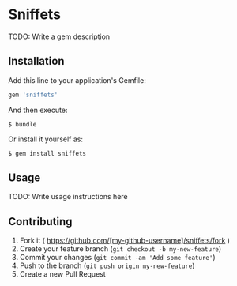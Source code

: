 # Sniffets

TODO: Write a gem description

## Installation

Add this line to your application's Gemfile:

```ruby
gem 'sniffets'
```

And then execute:

    $ bundle

Or install it yourself as:

    $ gem install sniffets

## Usage

TODO: Write usage instructions here

## Contributing

1. Fork it ( https://github.com/[my-github-username]/sniffets/fork )
2. Create your feature branch (`git checkout -b my-new-feature`)
3. Commit your changes (`git commit -am 'Add some feature'`)
4. Push to the branch (`git push origin my-new-feature`)
5. Create a new Pull Request
